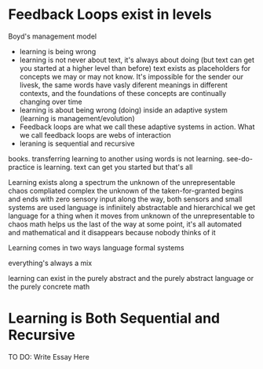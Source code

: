 # Feedback Loops exist in levels
Boyd's management model

- learning is being wrong
- learning is not never about text, it's always about doing (but text can get you started at a higher level than before)
text exists as placeholders for concepts we may or may not know. It's impossible for the sender our livesk, the same words have vasly diferent meanings in different contexts, and the foundations of these concepts are continually changing over time
- learning is about being wrong (doing) inside an adaptive system (learning is management/evolution)
- Feedback loops are what we call these adaptive systems in action. What we call feedback loops are webs of interaction
- leraning is sequential and recursive

books. transferring learning to another using words is not learning. see-do-practice is learning. text can get you started but that's all

Learning exists along a spectrum
the unknown of the unrepresentable
chaos
compliated
complex
the unknown of the taken-for-granted
begins and ends with zero sensory input
along the way, both sensors and small systems are used
language is infiniitely abstractable and hierarchical
we get language for a thing when it moves from unknown of the unrepresentable to chaos
math helps us the last of the way
at some point, it's all automated and mathematical and it disappears because nobody thinks of it

Learning comes in two ways
language
formal systems


everything's always a mix

learning can exist in the purely abstract and the purely abstract language or the purely concrete math








# Learning is Both Sequential and Recursive



TO DO: Write Essay Here


